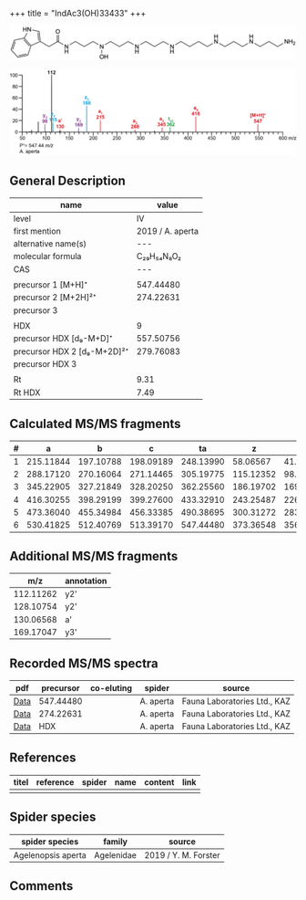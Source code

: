 +++
title = "IndAc3(OH)33433"
+++

![](/img/IndAc3(OH)33433.png)

![](/img_MSMS/547_IndAc3(OH)33433_Aa.png)

## General Description

| name                        | value            |
|-----------------------------|------------------|
| level                       | IV               |
| first mention               | 2019 / A. aperta |
| alternative name(s)         | ---              |
| molecular formula           | C₂₉H₅₄N₈O₂       |
| CAS                         | ---              |
|                             |                  |
| precursor 1 [M+H]⁺          | 547.44480        |
| precursor 2 [M+2H]²⁺        | 274.22631        |
| precursor 3                 |                  |
|                             |                  |
| HDX                         | 9                |
| precursor HDX   [d₉-M+D]⁺   | 557.50756        |
| precursor HDX 2 [d₉-M+2D]²⁺ | 279.76083        |
| precursor HDX 3             |                  |
|                             |                  |
| Rt                          | 9.31             |
| Rt HDX                      | 7.49             |

## Calculated MS/MS fragments

| # | a         | b         | c         | ta        | z         | y         | tz        |
|---|-----------|-----------|-----------|-----------|-----------|-----------|-----------|
| 1 | 215.11844 | 197.10788 | 198.09189 | 248.13990 | 58.06567  | 41.03912  | 75.09222  |
| 2 | 288.17120 | 270.16064 | 271.14465 | 305.19775 | 115.12352 | 98.09697  | 132.15007 |
| 3 | 345.22905 | 327.21849 | 328.20250 | 362.25560 | 186.19702 | 169.17047 | 203.22357 |
| 4 | 416.30255 | 398.29199 | 399.27600 | 433.32910 | 243.25487 | 226.22832 | 260.28142 |
| 5 | 473.36040 | 455.34984 | 456.33385 | 490.38695 | 300.31272 | 283.28617 | 333.33418 |
| 6 | 530.41825 | 512.40769 | 513.39170 | 547.44480 | 373.36548 | 356.33893 | 390.39203 |

## Additional MS/MS fragments

| m/z       | annotation |
|-----------|------------|
| 112.11262 | y2'        |
| 128.10754 | y2'        |
| 130.06568 | a'         |
| 169.17047 | y3'        |

## Recorded MS/MS spectra

| pdf                                                  | precursor | co-eluting | spider    | source                       |
|------------------------------------------------------|-----------|------------|-----------|------------------------------|
| [Data](/pdf/A-aperta/547_IndAc3(OH)33433_Aa.pdf)     | 547.44480 |            | A. aperta | Fauna Laboratories Ltd., KAZ |
| [Data](/pdf/A-aperta/547_IndAc3(OH)33433_Aa_2.pdf)   | 274.22631 |            | A. aperta | Fauna Laboratories Ltd., KAZ |
| [Data](/pdf/A-aperta/547_IndAc3(OH)33433_Aa_HDX.pdf) | HDX       |            | A. aperta | Fauna Laboratories Ltd., KAZ |

## References

| titel     | reference   | spider    | name   | content  | link |
|-----------|-------------|-----------|--------|----------|-----|
|           |             |           |        |          |     |

## Spider species

| spider species     | family     | source               |
|--------------------|------------|----------------------|
| Agelenopsis aperta | Agelenidae | 2019 / Y. M. Forster |

## Comments